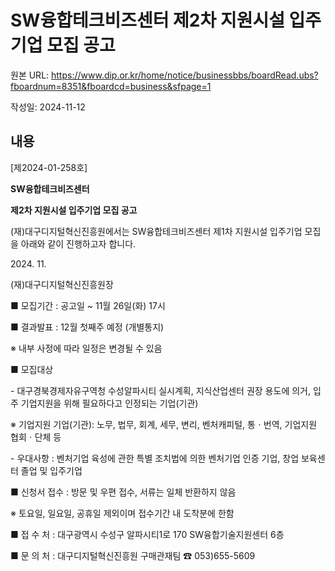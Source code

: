 # SW융합테크비즈센터   제2차 지원시설 입주기업 모집 공고

원본 URL: https://www.dip.or.kr/home/notice/businessbbs/boardRead.ubs?fboardnum=8351&fboardcd=business&sfpage=1

작성일: 2024-11-12

## 내용

[제2024-01-258호]

**SW융합테크비즈센터**

**제2차 지원시설 입주기업 모집 공고**

(재)대구디지털혁신진흥원에서는 SW융합테크비즈센터 제1차 지원시설 입주기업 모집을 아래와 같이 진행하고자 합니다. 

2024\. 11.

(재)대구디지털혁신진흥원장

■ 모집기간 : 공고일 ~ 11월 26일(화) 17시

■ 결과발표 : 12월 첫째주 예정 (개별통지) 

※ 내부 사정에 따라 일정은 변경될 수 있음

■ 모집대상

\- 대구경북경제자유구역청 수성알파시티 실시계획, 지식산업센터 권장 용도에 의거, 입주 기업지원을 위해 필요하다고 인정되는 기업(기관)

※ 기업지원 기업(기관): 노무, 법무, 회계, 세무, 변리, 벤처캐피털, 통ㆍ번역, 기업지원 협회ㆍ단체 등 

\- 우대사항 : 벤처기업 육성에 관한 특별 조치법에 의한 벤처기업 인증 기업, 창업 보육센터 졸업 및 입주기업

■ 신청서 접수 : 방문 및 우편 접수, 서류는 일체 반환하지 않음

※ 토요일, 일요일, 공휴일 제외이며 접수기간 내 도착분에 한함 

■ 접 수 처 : 대구광역시 수성구 알파시티1로 170 SW융합기술지원센터 6층 

■ 문 의 처 : 대구디지털혁신진흥원 구매관재팀 ☎ 053)655-5609
